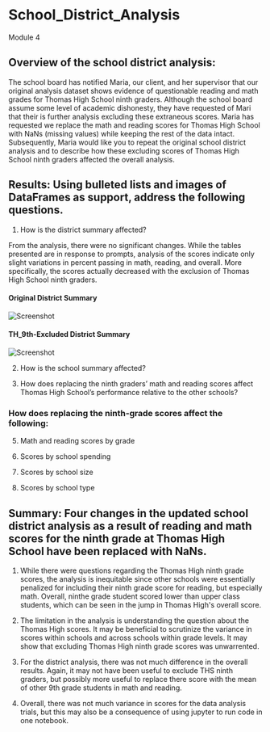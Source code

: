 # School_District_Analysis
Module 4

## Overview of the school district analysis: 

  The school board has notified Maria, our client, and her supervisor that our original analysis dataset shows evidence of questionable reading and math grades for Thomas High School ninth graders. Although the school board assume some level of academic dishonesty, they have requested of Mari that their is further analysis excluding these extraneous scores. Maria has requested we replace the math and reading scores for Thomas High School with NaNs (missing values) while keeping the rest of the data intact. Subsequently, Maria would like you to repeat the original school district analysis and to describe how these excluding scores of Thomas High School ninth graders affected the overall analysis.


## Results: Using bulleted lists and images of DataFrames as support, address the following questions.

  1. How is the district summary affected?
  
  From the analysis, there were no significant changes. While the tables presented are in response to prompts, analysis of the scores indicate only slight variations in percent passing in math, reading, and overall. More specifically, the scores actually decreased with the exclusion of Thomas High School ninth graders. 
  
  #### Original District Summary 
  ![Screenshot](screenshot.png)
  
  #### TH_9th-Excluded District Summary
  ![Screenshot](screenshot.png)
  
  2. How is the school summary affected?
  
  
  3. How does replacing the ninth graders’ math and reading scores affect Thomas High School’s performance relative to the other schools?
  
  
  ### How does replacing the ninth-grade scores affect the following:
  
  5. Math and reading scores by grade
  
  
  6. Scores by school spending
  
  
  7. Scores by school size
  
  
  8. Scores by school type
  

## Summary:  Four changes in the updated school district analysis as a result of reading and math scores for the ninth grade at Thomas High School have been replaced with NaNs.
  1. While there were questions regarding the Thomas High ninth grade scores, the analysis is inequitable since other schools were essentially penalized for including their ninth grade score for reading, but especially math. Overall, ninthe grade student scored lower than upper class students, which can be seen in the jump in Thomas High's overall score. 
  
  2. The limitation in the analysis is understanding the question about the Thomas High scores. It may be beneficial to scrutinize the variance in scores within schools and across schools within grade levels. It may show that excluding Thomas High ninth grade scores was unwarrented. 
  
  3. For the district analysis, there was not much difference in the overall results. Again, it may not have been useful to exclude THS ninth graders, but possibly more useful to replace there score with the mean of other 9th grade students in math and reading. 
  
  4. Overall, there was not much variance in scores for the data analysis trials, but this may also be a consequence of using jupyter to run code in one notebook. 
